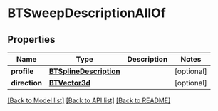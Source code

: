 # BTSweepDescriptionAllOf

## Properties
Name | Type | Description | Notes
------------ | ------------- | ------------- | -------------
**profile** | [**BTSplineDescription**](BTSplineDescription.md) |  | [optional] 
**direction** | [**BTVector3d**](BTVector3d.md) |  | [optional] 

[[Back to Model list]](../README.md#documentation-for-models) [[Back to API list]](../README.md#documentation-for-api-endpoints) [[Back to README]](../README.md)


